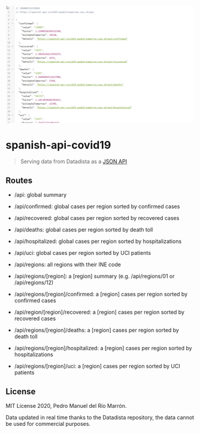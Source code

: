 <p align="center">
  <img width="500" src="https://raw.githubusercontent.com/pedelriomarron/spanish-api-covid19/master/config/preview.png" />
</p>


# spanish-api-covid19

> Serving data from Datadista as a [JSON API](https://spanish-api-covid19.pedelriomarron.now.sh/)

## Routes

- /api: global summary

- /api/confirmed: global cases per region sorted by confirmed cases

- /api/recovered: global cases per region sorted by recovered cases

- /api/deaths: global cases per region sorted by death toll

- /api/hospitalized: global cases per region sorted by hospitalizations

- /api/uci: global cases per region sorted by UCI patients

- /api/regions: all regions with their INE code

- /api/regions/[region]: a [region] summary (e.g. /api/regions/01 or /api/regions/12)

- /api/regions/[region]/confirmed: a [region] cases per region sorted by confirmed cases

- /api/region/[region]/recovered: a [region] cases per region sorted by recovered cases

- /api/regions/[region]/deaths: a [region] cases per region sorted by death toll

- /api/regions/[region]/hospitalized: a [region] cases per region sorted by hospitalizations

- /api/regions/[region]/uci: a [region] cases per region sorted by UCI patients


## License

MIT License 2020, Pedro Manuel del Río Marrón.

Data updated in real time thanks to the Datadista repository, the data cannot be used for commercial purposes.
